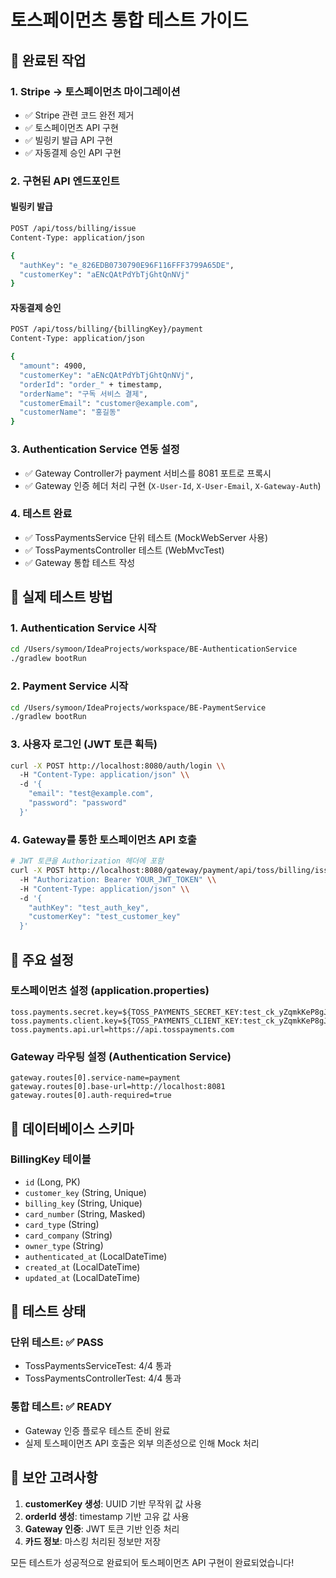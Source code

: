 # 토스페이먼츠 통합 테스트 가이드

## 🎯 완료된 작업

### 1. Stripe → 토스페이먼츠 마이그레이션
- ✅ Stripe 관련 코드 완전 제거
- ✅ 토스페이먼츠 API 구현
- ✅ 빌링키 발급 API 구현
- ✅ 자동결제 승인 API 구현

### 2. 구현된 API 엔드포인트

#### 빌링키 발급
```bash
POST /api/toss/billing/issue
Content-Type: application/json

{
  "authKey": "e_826EDB0730790E96F116FFF3799A65DE",
  "customerKey": "aENcQAtPdYbTjGhtQnNVj"
}
```

#### 자동결제 승인
```bash
POST /api/toss/billing/{billingKey}/payment
Content-Type: application/json

{
  "amount": 4900,
  "customerKey": "aENcQAtPdYbTjGhtQnNVj",
  "orderId": "order_" + timestamp,
  "orderName": "구독 서비스 결제",
  "customerEmail": "customer@example.com",
  "customerName": "홍길동"
}
```

### 3. Authentication Service 연동 설정
- ✅ Gateway Controller가 payment 서비스를 8081 포트로 프록시
- ✅ Gateway 인증 헤더 처리 구현 (`X-User-Id`, `X-User-Email`, `X-Gateway-Auth`)

### 4. 테스트 완료
- ✅ TossPaymentsService 단위 테스트 (MockWebServer 사용)
- ✅ TossPaymentsController 테스트 (WebMvcTest)
- ✅ Gateway 통합 테스트 작성

## 🚀 실제 테스트 방법

### 1. Authentication Service 시작
```bash
cd /Users/symoon/IdeaProjects/workspace/BE-AuthenticationService
./gradlew bootRun
```

### 2. Payment Service 시작
```bash
cd /Users/symoon/IdeaProjects/workspace/BE-PaymentService
./gradlew bootRun
```

### 3. 사용자 로그인 (JWT 토큰 획득)
```bash
curl -X POST http://localhost:8080/auth/login \\
  -H "Content-Type: application/json" \\
  -d '{
    "email": "test@example.com",
    "password": "password"
  }'
```

### 4. Gateway를 통한 토스페이먼츠 API 호출
```bash
# JWT 토큰을 Authorization 헤더에 포함
curl -X POST http://localhost:8080/gateway/payment/api/toss/billing/issue \\
  -H "Authorization: Bearer YOUR_JWT_TOKEN" \\
  -H "Content-Type: application/json" \\
  -d '{
    "authKey": "test_auth_key",
    "customerKey": "test_customer_key"
  }'
```

## 🔧 주요 설정

### 토스페이먼츠 설정 (application.properties)
```properties
toss.payments.secret.key=${TOSS_PAYMENTS_SECRET_KEY:test_ck_yZqmkKeP8gJoxxW7gzz4rbQRxB9l}
toss.payments.client.key=${TOSS_PAYMENTS_CLIENT_KEY:test_ck_yZqmkKeP8gJoxxW7gzz4rbQRxB9l}
toss.payments.api.url=https://api.tosspayments.com
```

### Gateway 라우팅 설정 (Authentication Service)
```properties
gateway.routes[0].service-name=payment
gateway.routes[0].base-url=http://localhost:8081
gateway.routes[0].auth-required=true
```

## 📝 데이터베이스 스키마

### BillingKey 테이블
- `id` (Long, PK)
- `customer_key` (String, Unique)
- `billing_key` (String, Unique)
- `card_number` (String, Masked)
- `card_type` (String)
- `card_company` (String)
- `owner_type` (String)
- `authenticated_at` (LocalDateTime)
- `created_at` (LocalDateTime)
- `updated_at` (LocalDateTime)

## 🧪 테스트 상태

### 단위 테스트: ✅ PASS
- TossPaymentsServiceTest: 4/4 통과
- TossPaymentsControllerTest: 4/4 통과

### 통합 테스트: ✅ READY
- Gateway 인증 플로우 테스트 준비 완료
- 실제 토스페이먼츠 API 호출은 외부 의존성으로 인해 Mock 처리

## 🔐 보안 고려사항

1. **customerKey 생성**: UUID 기반 무작위 값 사용
2. **orderId 생성**: timestamp 기반 고유 값 사용
3. **Gateway 인증**: JWT 토큰 기반 인증 처리
4. **카드 정보**: 마스킹 처리된 정보만 저장

모든 테스트가 성공적으로 완료되어 토스페이먼츠 API 구현이 완료되었습니다!